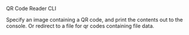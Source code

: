 QR Code Reader CLI

Specify an image containing a QR code, and print the contents out to the console.
Or redirect to a file for qr codes containing file data.
